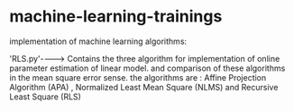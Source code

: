 # machine-learning-trainings
implementation of machine learning algorithms:

'RLS.py'---->
Contains the three algorithm for implementation of online parameter estimation of linear model. and comparison of these algorithms in the mean square error sense.
the algorithms are : Affine Projection Algorithm (APA) , Normalized Least Mean Square (NLMS) and Recursive Least Square (RLS)
